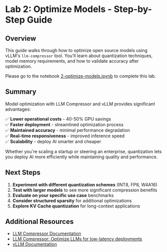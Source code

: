 # Lab 2: Optimize Models - Step-by-Step Guide

## Overview

This guide walks through how to optimize open source models using vLLM's `llm-compressor` tool. You'll learn about quantization techniques, model memory requirements, and how to validate accuracy after optimization.

Please go to the notebook <a href="https://github.com/odh-labs/rhoai-roadshow-v2/blob/main/docs/4-rhaiis/notebooks/2-optimize-models.ipynb" target="_blank">2-optimize-models.ipynb</a> to complete this lab.

## Summary

Model optimization with LLM Compressor and vLLM provides significant advantages:

✅ **Lower operational costs** - 40-50% GPU savings \
✅ **Faster deployment** - streamlined optimization process  \
✅ **Maintained accuracy** - minimal performance degradation \
✅ **Real-time responsiveness** - improved inference speed \
✅ **Scalability** - deploy AI smarter and cheaper 

Whether you're scaling a startup or steering an enterprise, quantization lets you deploy AI more efficiently while maintaining quality and performance.

## Next Steps

1. **Experiment with different quantization schemes** (INT8, FP8, W4A16)
2. **Test with larger models** to see more significant compression benefits
3. **Evaluate on your specific use case** benchmarks
4. **Consider structured sparsity** for additional optimizations
5. **Explore KV Cache quantization** for long-context applications

## Additional Resources

- [LLM Compressor Documentation](https://github.com/vllm-project/llm-compressor)
- [LLM Compressor: Optimize LLMs for low-latency deployments](https://developers.redhat.com/articles/2025/05/09/llm-compressor-optimize-llms-low-latency-deployments)
- [vLLM Documentation](https://docs.vllm.ai/) 
